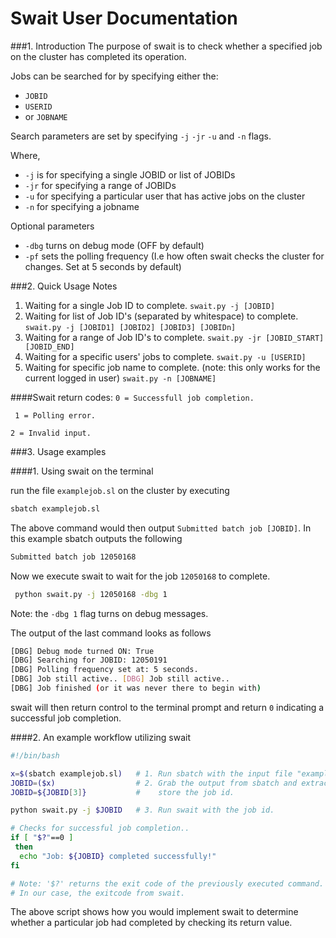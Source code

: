 Swait User Documentation 
====================== 
###1. Introduction 
The purpose of swait is to check whether a specified job on the cluster has completed its operation. 

Jobs can be searched for by specifying either the: 
* `JOBID`
*   `USERID`
*   or `JOBNAME` 

Search parameters are set by specifying `-j` `-jr` `-u` and `-n` flags. 

Where,
 * `-j` is for specifying a single JOBID or list of JOBIDs 
 * `-jr` for specifying a range of JOBIDs
 * `-u` for specifying a particular user that has active jobs on the cluster 
 * `-n` for specifying a jobname

Optional parameters
 * `-dbg` turns on debug mode (OFF by default)
 * `-pf` sets the polling frequency (I.e how often swait checks the cluster for changes. Set at 5 seconds by default)

###2. Quick Usage Notes 

1. Waiting for a single Job ID to complete. `swait.py -j [JOBID]` 
2. Waiting for list of Job ID's (separated by whitespace) to complete. `swait.py -j [JOBID1] [JOBID2] [JOBID3] [JOBIDn]` 
3. Waiting for a range of Job ID's to complete. `swait.py -jr [JOBID_START] [JOBID_END]`
4. Waiting for a specific users' jobs to complete. `swait.py -u [USERID]` 
5. Waiting for specific job name to complete. (note: this only works for the current logged in user) `swait.py -n [JOBNAME]` 

####Swait return codes: 
`0 = Successfull job completion.`

` 1 = Polling error.` 

`2 = Invalid input.` 

###3. Usage examples

####1. Using swait on the terminal
 
 run the file `examplejob.sl` on the cluster by executing 
```bash
sbatch examplejob.sl
```
The above command would then output `Submitted batch job [JOBID]`. In this example sbatch outputs the following 
```bash
Submitted batch job 12050168
```
Now we execute swait to wait for the job `12050168` to complete.
```bash
 python swait.py -j 12050168 -dbg 1 
```
Note: the `-dbg 1` flag turns on debug messages. 

The output of the last command looks as follows 
```bash
[DBG] Debug mode turned ON: True 
[DBG] Searching for JOBID: 12050191 
[DBG] Polling frequency set at: 5 seconds. 
[DBG] Job still active.. [DBG] Job still active.. 
[DBG] Job finished (or it was never there to begin with) 
```
swait will then return control to the terminal prompt and return `0` indicating a successful job completion. 

####2. An example workflow utilizing swait 

```bash
#!/bin/bash

x=$(sbatch examplejob.sl)   # 1. Run sbatch with the input file "examplejob.sl".
JOBID=($x)                  # 2. Grab the output from sbatch and extract and
JOBID=${JOBID[3]}           #    store the job id.

python swait.py -j $JOBID   # 3. Run swait with the job id.

# Checks for successful job completion..
if [ "$?"==0 ]
 then
  echo "Job: ${JOBID} completed successfully!"
fi

# Note: '$?' returns the exit code of the previously executed command.
# In our case, the exitcode from swait.
```

The above script shows how you would implement swait to determine whether a particular job had completed by checking its return value.



